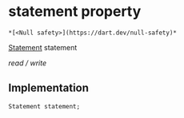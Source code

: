 


# statement property




    *[<Null safety>](https://dart.dev/null-safety)*


[Statement](../../models_statement/Statement-class.md) statement
  
_read / write_






## Implementation

```dart
Statement statement;


```








